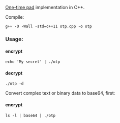 [One-time pad](https://en.wikipedia.org/wiki/One-time_pad) implementation in C++.

Compile:

````
g++ -O -Wall -std=c++11 otp.cpp -o otp
````

### Usage:

#### encrypt

`echo 'My secret' | ./otp`
#### decrypt

`./otp -d`

Convert complex text or binary data to base64, first:

#### encrypt

`ls -l | base64 | ./otp`
